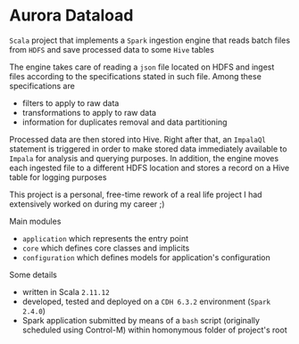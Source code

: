 # Aurora Dataload

`Scala` project that implements a `Spark` ingestion engine that reads
batch files from `HDFS` and save processed data to some `Hive` tables 

The engine takes care of reading a `json` file located on HDFS and ingest
files according to the specifications stated in such file. Among these specifications are

* filters to apply to raw data
* transformations to apply to raw data
* information for duplicates removal and data partitioning

Processed data are then stored into Hive. Right after that, an `ImpalaQl` statement 
is triggered in order to make stored data immediately available to `Impala` for analysis 
and querying purposes. In addition, the engine moves each ingested file to a different HDFS 
location and stores a record on a Hive table for logging purposes

This project is a personal, free-time rework of a real life project
I had extensively worked on during my career ;)

Main modules

* `application` which represents the entry point
* `core` which defines core classes and implicits
* `configuration` which defines models for application's configuration

Some details

* written in Scala `2.11.12`
* developed, tested and deployed on a `CDH 6.3.2` environment (`Spark 2.4.0`)
* Spark application submitted by means of a `bash` script (originally scheduled using Control-M) within homonymous folder of project's root